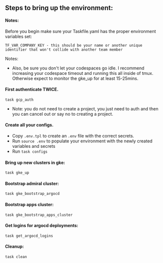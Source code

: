 
## Steps to bring up the environment:

#### Notes:

Before you begin make sure your Taskfile.yaml has the proper environment variables set:

```
TF_VAR_COMPANY_KEY - this should be your name or another unique identifier that won't collide with another team member
```
Notes:
- Also, be sure you don't let your codespaces go idle. I recommend increasing your codespace timeout and running this all inside of tmux. Otherwise expect to monitor the gke_up for at least 15-25mins.

#### First authenticate TWICE. 

`task gcp_auth`
- Note: you do not need to create a project, you just need to auth and then you can cancel out or say no to creating a project.

#### Create all your configs.

- Copy `.env.tpl` to create an `.env` file with the correct secrets.
- Run `source .env` to populate your environment with the newly created variables and secrets
- Run `task configs`

#### Bring up new clusters in gke:

`task gke_up`

#### Bootstrap admiral cluster:

`task gke_bootstrap_argocd`

#### Bootstrap apps cluster:

`task gke_bootstrap_apps_cluster`

#### Get logins for argocd deployments:
`task get_argocd_logins`

#### Cleanup:
`task clean`




